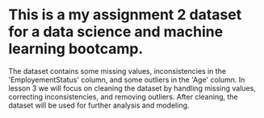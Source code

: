 # This is a my assignment 2 dataset for a data science and machine learning bootcamp.

The dataset contains some missing values, inconsistencies in the 'EmployementStatus' column, and some outliers in the 'Age' column.
In lesson 3 we will focus on cleaning the dataset by handling missing values, correcting inconsistencies, and removing outliers.
After cleaning, the dataset will be used for further analysis and modeling. 